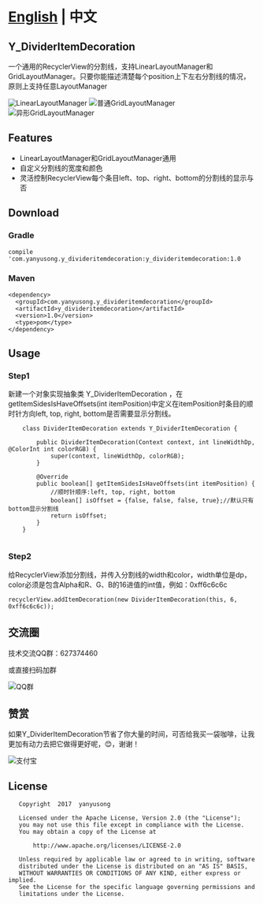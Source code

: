 # [English](https://github.com/yanyusong/Y_DividerItemDecoration/blob/master/README.md) | 中文

## Y_DividerItemDecoration 

一个通用的RecyclerView的分割线，支持LinearLayoutManager和GridLayoutManager。只要你能描述清楚每个position上下左右分割线的情况，原则上支持任意LayoutManager

![LinearLayoutManager](http://ofc92njab.bkt.clouddn.com/Screenshot_2017-04-10-14-02-17.png?imageView2/0/w/500/h/1000/format/jpg/q/75|imageslim)  ![普通GridLayoutManager](http://ofc92njab.bkt.clouddn.com/Screenshot_2017-04-10-14-02-30.png?imageView2/0/w/500/h/1000/format/jpg/q/75|imageslim) ![异形GridLayoutManager](http://ofc92njab.bkt.clouddn.com/Screenshot_2017-04-10-14-02-39.png?imageView2/0/w/500/h/1000/format/jpg/q/75|imageslim)
## Features
* LinearLayoutManager和GridLayoutManager通用
* 自定义分割线的宽度和颜色
* 灵活控制RecyclerView每个条目left、top、right、bottom的分割线的显示与否

## Download

### Gradle

```
compile 'com.yanyusong.y_divideritemdecoration:y_divideritemdecoration:1.0
```

### Maven

```
<dependency>
  <groupId>com.yanyusong.y_divideritemdecoration</groupId>
  <artifactId>y_divideritemdecoration</artifactId>
  <version>1.0</version>
  <type>pom</type>
</dependency>
```

## Usage

### Step1

新建一个对象实现抽象类 Y\_DividerItemDecoration ，在getItemSidesIsHaveOffsets(int itemPosition)中定义在itemPosition时条目的顺时针方向left, top, right, bottom是否需要显示分割线。

```
    class DividerItemDecoration extends Y_DividerItemDecoration {

        public DividerItemDecoration(Context context, int lineWidthDp, @ColorInt int colorRGB) {
            super(context, lineWidthDp, colorRGB);
        }

        @Override
        public boolean[] getItemSidesIsHaveOffsets(int itemPosition) {
            //顺时针顺序:left, top, right, bottom
            boolean[] isOffset = {false, false, false, true};//默认只有bottom显示分割线
            return isOffset;
        }
    }
    
```
    
### Step2

给RecyclerView添加分割线，并传入分割线的width和color，width单位是dp，color必须是包含Alpha和R、G、B的16进值的int值，例如：0xff6c6c6c

```
recyclerView.addItemDecoration(new DividerItemDecoration(this, 6, 0xff6c6c6c));

```

## 交流圈

技术交流QQ群：627374460

或直接扫码加群

![QQ群](http://ofc92njab.bkt.clouddn.com/temp_qrcode_share_627374460.png?imageView2/0/w/300/h/800/format/jpg/q/75|imageslim)

## 赞赏

如果Y_DividerItemDecoration节省了你大量的时间，可否给我买一袋咖啡，让我更加有动力去把它做得更好呢，:blush:，谢谢！

![支付宝](http://ofc92njab.bkt.clouddn.com/1491803495015.jpg?imageView2/0/w/300/h/800/format/jpg/q/75|imageslim)

## License

```
   Copyright  2017  yanyusong
   
   Licensed under the Apache License, Version 2.0 (the "License");
   you may not use this file except in compliance with the License.
   You may obtain a copy of the License at

       http://www.apache.org/licenses/LICENSE-2.0

   Unless required by applicable law or agreed to in writing, software
   distributed under the License is distributed on an "AS IS" BASIS,
   WITHOUT WARRANTIES OR CONDITIONS OF ANY KIND, either express or implied.
   See the License for the specific language governing permissions and
   limitations under the License.
```


